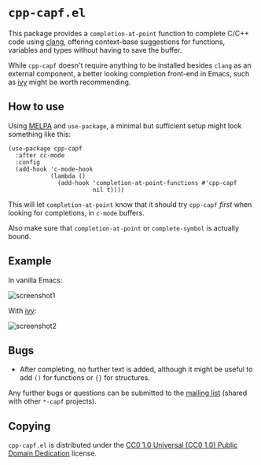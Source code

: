 `cpp-capf.el`
=============

This package provides a `completion-at-point` function to complete C/C++
code using [clang], offering context-base suggestions for functions,
variables and types without having to save the buffer.

While `cpp-capf` doesn't require anything to be installed besides
`clang` as an external component, a better looking completion front-end
in Emacs, such as [ivy] might be worth recommending.

How to use
----------

Using [MELPA] and `use-package`, a minimal but sufficient setup might look
something like this:

	(use-package cpp-capf
	  :after cc-mode
	  :config
	  (add-hook 'c-mode-hook
				(lambda ()
				  (add-hook 'completion-at-point-functions #'cpp-capf
							nil t))))

This will let `completion-at-point` know that it should try `cpp-capf`
_first_ when looking for completions, in `c-mode` buffers.

Also make sure that `completion-at-point` or `complete-symbol` is
actually bound.

Example
-------

In vanilla Emacs:

![screenshot1]

With [ivy]:

![screenshot2]

Bugs
----

- After completing, no further text is added, although it might be
  useful to add `()` for functions or `{}` for structures.

Any further bugs or questions can be submitted to the [mailing list][]
(shared with other `*-capf` projects).

Copying
-------

`cpp-capf.el` is distributed under the [CC0 1.0 Universal (CC0 1.0)
Public Domain Dedication][cc0] license.

[clang]: https://clang.llvm.org/
[ivy]: https://github.com/abo-abo/swiper#ivy
[MELPA]: https://melpa.org/#/cpp-capf
[screenshot1]: https://files.catbox.moe/z51xx7.png
[screenshot2]: https://files.catbox.moe/nuunet.png
[mailing list]: https://lists.sr.ht/~zge/capf
[cc0]: https://creativecommons.org/publicdomain/zero/1.0/deed
